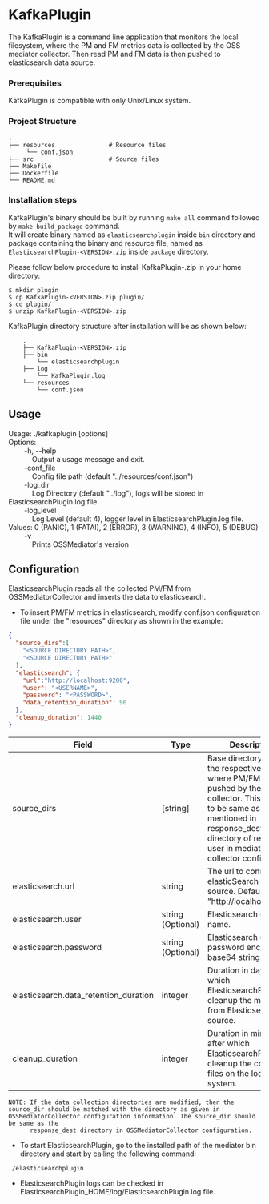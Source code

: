 # KafkaPlugin

The KafkaPlugin is a command line application that monitors the local filesystem, where the PM and FM metrics data is collected by the OSS mediator collector.
Then read PM and FM data is then pushed to elasticsearch data source.

### Prerequisites

KafkaPlugin is compatible with only Unix/Linux system.

### Project Structure
    .  
    ├── resources               # Resource files  
         └── conf.json  
    ├── src                     # Source files  
    ├── Makefile  
    ├── Dockerfile  
    └── README.md  

### Installation steps

KafkaPlugin's binary should be built by running `make all` command followed by `make build_package` command.  
It will create binary named as `elasticsearchplugin` inside `bin` directory and package containing the binary and resource file, named as `ElasticsearchPlugin-<VERSION>.zip` inside `package` directory.  

Please follow below procedure to install KafkaPlugin-<VERSION>.zip in your home directory:

````
$ mkdir plugin
$ cp KafkaPlugin-<VERSION>.zip plugin/
$ cd plugin/
$ unzip KafkaPlugin-<VERSION>.zip
````

KafkaPlugin directory structure after installation will be as shown below:

````
    .
    ├── KafkaPlugin-<VERSION>.zip
    ├── bin
        └── elasticsearchplugin
    ├── log
        └── KafkaPlugin.log
    └── resources
        └── conf.json
````

## Usage
Usage: ./kafkaplugin [options]  
Options:  
&nbsp;&nbsp;&nbsp;&nbsp;&nbsp;&nbsp;&nbsp;&nbsp;-h, --help  
&nbsp;&nbsp;&nbsp;&nbsp;&nbsp;&nbsp;&nbsp;&nbsp;&nbsp;&nbsp;&nbsp;&nbsp;Output a usage message and exit.  
&nbsp;&nbsp;&nbsp;&nbsp;&nbsp;&nbsp;&nbsp;&nbsp;-conf_file  
&nbsp;&nbsp;&nbsp;&nbsp;&nbsp;&nbsp;&nbsp;&nbsp;&nbsp;&nbsp;&nbsp;&nbsp;Config file path (default "../resources/conf.json")  
&nbsp;&nbsp;&nbsp;&nbsp;&nbsp;&nbsp;&nbsp;&nbsp;-log_dir  
&nbsp;&nbsp;&nbsp;&nbsp;&nbsp;&nbsp;&nbsp;&nbsp;&nbsp;&nbsp;&nbsp;&nbsp;Log Directory (default "../log"), logs will be stored in ElasticsearchPlugin.log file.  
&nbsp;&nbsp;&nbsp;&nbsp;&nbsp;&nbsp;&nbsp;&nbsp;-log_level  
&nbsp;&nbsp;&nbsp;&nbsp;&nbsp;&nbsp;&nbsp;&nbsp;&nbsp;&nbsp;&nbsp;&nbsp;Log Level (default 4), logger level in ElasticsearchPlugin.log file. Values: 0 (PANIC), 1 (FATAl), 2 (ERROR), 3 (WARNING), 4 (INFO), 5 (DEBUG)  
&nbsp;&nbsp;&nbsp;&nbsp;&nbsp;&nbsp;&nbsp;&nbsp;-v  
&nbsp;&nbsp;&nbsp;&nbsp;&nbsp;&nbsp;&nbsp;&nbsp;&nbsp;&nbsp;&nbsp;&nbsp;Prints OSSMediator's version  

## Configuration

ElasticsearchPlugin reads all the collected PM/FM from OSSMediatorCollector and inserts the data to elasticsearch.

* To insert PM/FM metrics in elasticsearch, modify conf.json configuration file under the "resources" directory as shown in the example:

````json
{
  "source_dirs":[
    "<SOURCE DIRECTORY PATH>",
    "<SOURCE DIRECTORY PATH>"
  ],
  "elasticsearch": {
    "url":"http://localhost:9200",
    "user": "<USERNAME>",
    "password": "<PASSWORD>",
    "data_retention_duration": 90
  },
  "cleanup_duration": 1440
}
````

| Field                                 | Type              | Description                                                               |
|---------------------------------------|-------------------|---------------------------------------------------------------------------|
| source_dirs                           | [string]          | Base directory path of the respective user where PM/FM data is pushed by the collector. This path has to be same as the path mentioned in response_dest directory of respective user in mediator collector configuration.  |
| elasticsearch.url                     | string            | The url to connect to elasticSearch data source. Default: "http://localhost:9200".  |
| elasticsearch.user                    | string (Optional) | Elasticsearch user name.  |
| elasticsearch.password                | string (Optional) | Elasticsearch user's password encoded as base64 string.  |
| elasticsearch.data_retention_duration | integer           | Duration in days, for which ElasticsearchPlugin will cleanup the metrics from Elasticsearch data source.  |
| cleanup_duration                      | integer           | Duration in minutes, after which ElasticsearchPlugin will cleanup the collected files on the local file system.  |

````
NOTE: If the data collection directories are modified, then the source_dir should be matched with the directory as given in OSSMediatorCollector configuration information. The source_dir should be same as the
      response_dest directory in OSSMediatorCollector configuration.
````

* To start ElasticsearchPlugin, go to the installed path of the mediator bin directory and start by calling the following command:

````
./elasticsearchplugin
````

* ElasticsearchPlugin logs can be checked in ElasticsearchPlugin_HOME/log/ElasticsearchPlugin.log file.
